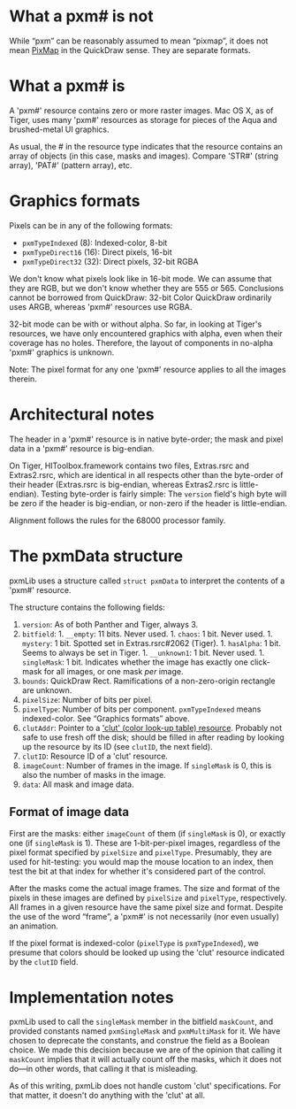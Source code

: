 # What a pxm# is not #

While “pxm” can be reasonably assumed to mean “pixmap”, it does not mean [PixMap](http://developer.apple.com/documentation/Carbon/Reference/QuickDraw_Ref/Reference/reference.html#//apple_ref/c/tdef/PixMap) in the QuickDraw sense. They are separate formats.

# What a pxm# is #

A 'pxm#' resource contains zero or more raster images. Mac OS X, as of Tiger, uses many 'pxm#' resources as storage for pieces of the Aqua and brushed-metal UI graphics.

As usual, the # in the resource type indicates that the resource contains an array of objects (in this case, masks and images). Compare 'STR#' (string array), 'PAT#' (pattern array), etc.

# Graphics formats #

Pixels can be in any of the following formats:

  * `pxmTypeIndexed` (8): Indexed-color, 8-bit
  * `pxmTypeDirect16` (16): Direct pixels, 16-bit
  * `pxmTypeDirect32` (32): Direct pixels, 32-bit RGBA

We don't know what pixels look like in 16-bit mode. We can assume that they are RGB, but we don't know whether they are 555 or 565. Conclusions cannot be borrowed from QuickDraw: 32-bit Color QuickDraw ordinarily uses ARGB, whereas 'pxm#' resources use RGBA.

32-bit mode can be with or without alpha. So far, in looking at Tiger's resources, we have only encountered graphics with alpha, even when their coverage has no holes. Therefore, the layout of components in no-alpha 'pxm#' graphics is unknown.

Note: The pixel format for any one 'pxm#' resource applies to all the images therein.

# Architectural notes #

The header in a 'pxm#' resource is in native byte-order; the mask and pixel data in a 'pxm#' resource is big-endian.

On Tiger, HIToolbox.framework contains two files, Extras.rsrc and Extras2.rsrc, which are identical in all respects other than the byte-order of their header (Extras.rsrc is big-endian, whereas Extras2.rsrc is little-endian). Testing byte-order is fairly simple: The `version` field's high byte will be zero if the header is big-endian, or non-zero if the header is little-endian.

Alignment follows the rules for the 68000 processor family.

# The pxmData structure #

pxmLib uses a structure called `struct pxmData` to interpret the contents of a 'pxm#' resource.

The structure contains the following fields:

  1. `version`: As of both Panther and Tiger, always 3.
  1. `bitfield`:
    1. `__empty`: 11 bits. Never used.
    1. `chaos`: 1 bit. Never used.
    1. `mystery`: 1 bit. Spotted set in Extras.rsrc#2062 (Tiger).
    1. `hasAlpha`: 1 bit. Seems to always be set in Tiger.
    1. `__unknown1`: 1 bit. Never used.
    1. `singleMask`: 1 bit. Indicates whether the image has exactly one click-mask for all images, or one mask _per_ image.
  1. `bounds`: QuickDraw Rect. Ramifications of a non-zero-origin rectangle are unknown.
  1. `pixelSize`: Number of bits per pixel.
  1. `pixelType`: Number of bits per component. `pxmTypeIndexed` means indexed-color. See “Graphics formats” above.
  1. `clutAddr`: Pointer to a ['clut' (color look-up table) resource](http://developer.apple.com/documentation/mac/QuickDraw/QuickDraw-267.html). Probably not safe to use fresh off the disk; should be filled in after reading by looking up the resource by its ID (see `clutID`, the next field).
  1. `clutID`: Resource ID of a 'clut' resource.
  1. `imageCount`: Number of frames in the image. If `singleMask` is 0, this is also the number of masks in the image.
  1. `data`: All mask and image data.

## Format of image data ##

First are the masks: either `imageCount` of them (if `singleMask` is 0), or exactly one (if `singleMask` is 1). These are 1-bit-per-pixel images, regardless of the pixel format specified by `pixelSize` and `pixelType`. Presumably, they are used for hit-testing: you would map the mouse location to an index, then test the bit at that index for whether it's considered part of the control.

After the masks come the actual image frames. The size and format of the pixels in these images are defined by `pixelSize` and `pixelType`, respectively. All frames in a given resource have the same pixel size and format. Despite the use of the word “frame”, a 'pxm#' is not necessarily (nor even usually) an animation.

If the pixel format is indexed-color (`pixelType` is `pxmTypeIndexed`), we presume that colors should be looked up using the 'clut' resource indicated by the `clutID` field.

# Implementation notes #

pxmLib used to call the `singleMask` member in the bitfield `maskCount`, and provided constants named `pxmSingleMask` and `pxmMultiMask` for it. We have chosen to deprecate the constants, and construe the field as a Boolean choice. We made this decision because we are of the opinion that calling it `maskCount` implies that it will actually count off the masks, which it does not do—in other words, that calling it that is misleading.

As of this writing, pxmLib does not handle custom 'clut' specifications. For that matter, it doesn't do anything with the 'clut' at all.
